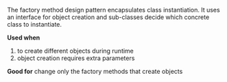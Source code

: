 The factory method design pattern encapsulates class instantiation. It uses an interface for object creation and sub-classes decide which concrete class to instantiate.

**Used when**
1. to create different objects during runtime
2. object creation requires extra parameters

**Good for**
change only the factory methods that create objects